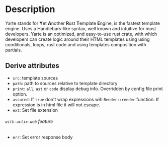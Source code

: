 # Description

Yarte stands for **Y**et **A**nother **R**ust **T**emplate **E**ngine, 
is the fastest template engine. Uses a Handlebars-like syntax, 
well known and intuitive for most developers. Yarte is an optimized, and easy-to-use 
rust crate, with which developers can create logic around their 
HTML templates using using conditionals, loops, rust code 
and using templates composition with partials.

## Derive attributes
- `src`: template sources
- `path`: path to sources relative to template directory
- `print`: `all`, `ast` or `code` display debug info. Overridden by config file print option.
- `assured`: If `true` don't wrap expressions wih `Render::render` function. If expression is in html file it will not escape.
- `ext`: Set file extension
###### `with-actix-web` feature 
- `err`: Set error response body